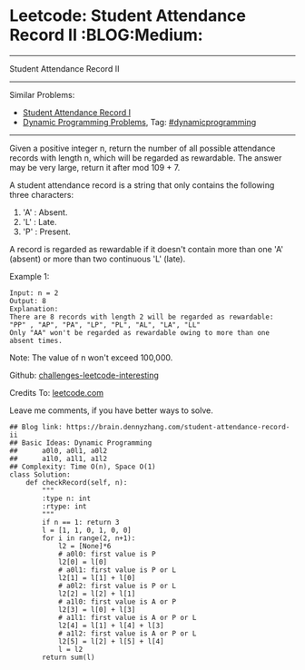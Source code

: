 # Leetcode: Student Attendance Record II     :BLOG:Medium:


---

Student Attendance Record II  

---

Similar Problems:  

-   [Student Attendance Record I](https://brain.dennyzhang.com/student-attendance-record-i)
-   [Dynamic Programming Problems](https://brain.dennyzhang.com/review-dynamicprogramming), Tag: [#dynamicprogramming](https://brain.dennyzhang.com/tag/dynamicprogramming)

---

Given a positive integer n, return the number of all possible attendance records with length n, which will be regarded as rewardable. The answer may be very large, return it after mod 109 + 7.  

A student attendance record is a string that only contains the following three characters:  

1.  'A' : Absent.
2.  'L' : Late.
3.  'P' : Present.

A record is regarded as rewardable if it doesn't contain more than one 'A' (absent) or more than two continuous 'L' (late).  

Example 1:  

    Input: n = 2
    Output: 8 
    Explanation:
    There are 8 records with length 2 will be regarded as rewardable:
    "PP" , "AP", "PA", "LP", "PL", "AL", "LA", "LL"
    Only "AA" won't be regarded as rewardable owing to more than one absent times.

Note: The value of n won't exceed 100,000.  

Github: [challenges-leetcode-interesting](https://github.com/DennyZhang/challenges-leetcode-interesting/tree/master/student-attendance-record-ii)  

Credits To: [leetcode.com](https://leetcode.com/problems/student-attendance-record-ii/description/)  

Leave me comments, if you have better ways to solve.  

    ## Blog link: https://brain.dennyzhang.com/student-attendance-record-ii
    ## Basic Ideas: Dynamic Programming
    ##      a0l0, a0l1, a0l2
    ##      a1l0, a1l1, a1l2
    ## Complexity: Time O(n), Space O(1)
    class Solution:
        def checkRecord(self, n):
            """
            :type n: int
            :rtype: int
            """
            if n == 1: return 3
            l = [1, 1, 0, 1, 0, 0]
            for i in range(2, n+1):
                l2 = [None]*6
                # a0l0: first value is P
                l2[0] = l[0]
                # a0l1: first value is P or L
                l2[1] = l[1] + l[0]
                # a0l2: first value is P or L
                l2[2] = l[2] + l[1]
                # a1l0: first value is A or P
                l2[3] = l[0] + l[3]
                # a1l1: first value is A or P or L
                l2[4] = l[1] + l[4] + l[3]
                # a1l2: first value is A or P or L
                l2[5] = l[2] + l[5] + l[4]
                l = l2
            return sum(l)